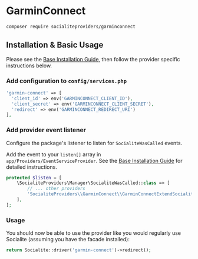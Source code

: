# GarminConnect

```bash
composer require socialiteproviders/garminconnect
```

## Installation & Basic Usage

Please see the [Base Installation Guide](https://socialiteproviders.com/usage/), then follow the provider specific instructions below.

### Add configuration to `config/services.php`

```php
'garmin-connect' => [    
  'client_id' => env('GARMINCONNECT_CLIENT_ID'),  
  'client_secret' => env('GARMINCONNECT_CLIENT_SECRET'),  
  'redirect' => env('GARMINCONNECT_REDIRECT_URI') 
],
```

### Add provider event listener

Configure the package's listener to listen for `SocialiteWasCalled` events.

Add the event to your `listen[]` array in `app/Providers/EventServiceProvider`. See the [Base Installation Guide](https://socialiteproviders.com/usage/) for detailed instructions.

```php
protected $listen = [
    \SocialiteProviders\Manager\SocialiteWasCalled::class => [
        // ... other providers
        'SocialiteProviders\\GarminConnect\\GarminConnectExtendSocialite@handle',
    ],
];
```

### Usage

You should now be able to use the provider like you would regularly use Socialite (assuming you have the facade installed):

```php
return Socialite::driver('garmin-connect')->redirect();
```
